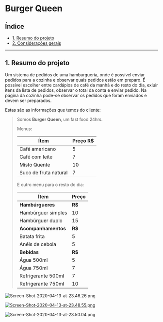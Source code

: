 # Burger Queen

## Índice

* [1. Resumo do projeto](#1-resumo-do-projeto)
* [2. Considerações gerais](#2-considerações-gerais)


***



## 1. Resumo do projeto

Um sistema de pedidos de uma hamburgueria, onde é possível enviar pedidos para a cozinha e observar quais pedidos estão em preparo.
É possível escolher entre cardápios de café da manhã e do resto do dia, exluir itens da lista de pedidos, observar o total da conta e enviar pedido.
Na página da cozinha pode-se observar os pedidos que foram enviados e devem ser preparados.

Estas são as informações que temos do cliente:

> Somos **Burger Queen**, um fast food 24hrs.
>
>
>Menus:
>
>| Ítem                      |Preço R$|
>|---------------------------|------|
>| Café americano            |    5 |
>| Café com leite            |    7 |
>| Misto Quente              |   10 |
>| Suco de fruta natural     |    7 |
>
>E outro menu para o resto do dia:
>
>| Ítem                      |Preço |
>|---------------------------|------|
>|**Hambúrgueres**           |   **R$**   |
>|Hambúrguer simples         |    10|
>|Hambúrguer duplo           |    15|
>|**Acompanhamentos**        |   **R$**   |
>|Batata frita               |     5|
>|Anéis de cebola            |     5|
>|**Bebidas**                |   **R$**   |
>|Água 500ml                 |     5|
>|Água 750ml                 |     7|
>|Refrigerante 500ml         |     7|
>|Refrigerante 750ml         |    10|
>


![Screen-Shot-2020-04-13-at-23.46.26.png](https://www.imagemhost.com.br/images/2020/04/13/Screen-Shot-2020-04-13-at-23.46.26.png)

[![Screen-Shot-2020-04-13-at-23.48.55.png](https://www.imagemhost.com.br/images/2020/04/13/Screen-Shot-2020-04-13-at-23.48.55.png)](https://www.imagemhost.com.br/image/iQL3V)

![Screen-Shot-2020-04-13-at-23.50.04.png](https://www.imagemhost.com.br/images/2020/04/13/Screen-Shot-2020-04-13-at-23.50.04.png)

